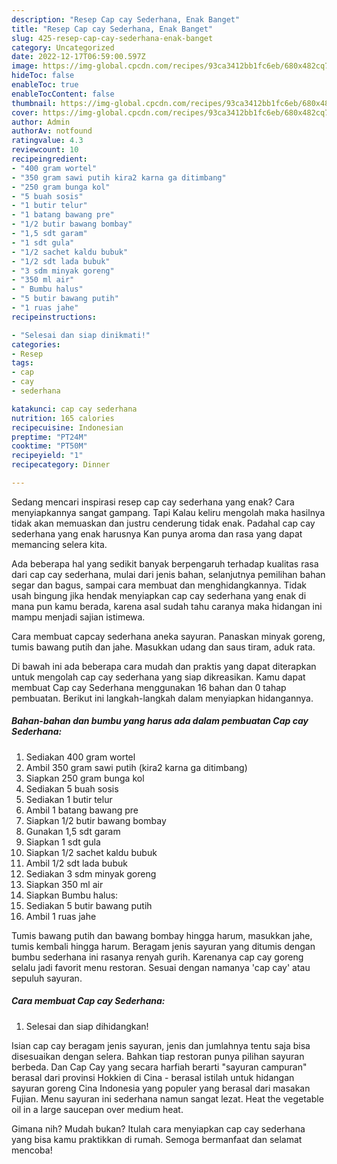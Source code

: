 ```yaml
---
description: "Resep Cap cay Sederhana, Enak Banget"
title: "Resep Cap cay Sederhana, Enak Banget"
slug: 425-resep-cap-cay-sederhana-enak-banget
category: Uncategorized
date: 2022-12-17T06:59:00.597Z
image: https://img-global.cpcdn.com/recipes/93ca3412bb1fc6eb/680x482cq70/cap-cay-sederhana-foto-resep-utama.jpg
hideToc: false
enableToc: true
enableTocContent: false
thumbnail: https://img-global.cpcdn.com/recipes/93ca3412bb1fc6eb/680x482cq70/cap-cay-sederhana-foto-resep-utama.jpg
cover: https://img-global.cpcdn.com/recipes/93ca3412bb1fc6eb/680x482cq70/cap-cay-sederhana-foto-resep-utama.jpg
author: Admin
authorAv: notfound
ratingvalue: 4.3
reviewcount: 10
recipeingredient:
- "400 gram wortel"
- "350 gram sawi putih kira2 karna ga ditimbang"
- "250 gram bunga kol"
- "5 buah sosis"
- "1 butir telur"
- "1 batang bawang pre"
- "1/2 butir bawang bombay"
- "1,5 sdt garam"
- "1 sdt gula"
- "1/2 sachet kaldu bubuk"
- "1/2 sdt lada bubuk"
- "3 sdm minyak goreng"
- "350 ml air"
- " Bumbu halus"
- "5 butir bawang putih"
- "1 ruas jahe"
recipeinstructions:

- "Selesai dan siap dinikmati!"
categories:
- Resep
tags:
- cap
- cay
- sederhana

katakunci: cap cay sederhana 
nutrition: 165 calories
recipecuisine: Indonesian
preptime: "PT24M"
cooktime: "PT50M"
recipeyield: "1"
recipecategory: Dinner

---
```



Sedang mencari inspirasi resep cap cay sederhana yang enak? Cara menyiapkannya sangat gampang. Tapi Kalau keliru mengolah maka hasilnya tidak akan memuaskan dan justru cenderung tidak enak. Padahal cap cay sederhana yang enak harusnya Kan punya aroma dan rasa yang dapat memancing selera kita.


Ada beberapa hal yang sedikit banyak berpengaruh terhadap kualitas rasa dari cap cay sederhana, mulai dari jenis bahan, selanjutnya pemilihan bahan segar dan bagus, sampai cara membuat dan menghidangkannya. Tidak usah bingung jika hendak menyiapkan cap cay sederhana yang enak di mana pun kamu berada, karena asal sudah tahu caranya maka hidangan ini mampu menjadi sajian istimewa.

Cara membuat capcay sederhana aneka sayuran. Panaskan minyak goreng, tumis bawang putih dan jahe. Masukkan udang dan saus tiram, aduk rata.


Di bawah ini ada beberapa cara mudah dan praktis yang dapat diterapkan untuk mengolah cap cay sederhana yang siap dikreasikan. Kamu dapat membuat Cap cay Sederhana menggunakan 16 bahan dan 0 tahap pembuatan. Berikut ini langkah-langkah dalam menyiapkan hidangannya.

<!--inarticleads1-->

##### Bahan-bahan dan bumbu yang harus ada dalam pembuatan Cap cay Sederhana:

1. Sediakan 400 gram wortel
1. Ambil 350 gram sawi putih (kira2 karna ga ditimbang)
1. Siapkan 250 gram bunga kol
1. Sediakan 5 buah sosis
1. Sediakan 1 butir telur
1. Ambil 1 batang bawang pre
1. Siapkan 1/2 butir bawang bombay
1. Gunakan 1,5 sdt garam
1. Siapkan 1 sdt gula
1. Siapkan 1/2 sachet kaldu bubuk
1. Ambil 1/2 sdt lada bubuk
1. Sediakan 3 sdm minyak goreng
1. Siapkan 350 ml air
1. Siapkan  Bumbu halus:
1. Sediakan 5 butir bawang putih
1. Ambil 1 ruas jahe


Tumis bawang putih dan bawang bombay hingga harum, masukkan jahe, tumis kembali hingga harum. Beragam jenis sayuran yang ditumis dengan bumbu sederhana ini rasanya renyah gurih. Karenanya cap cay goreng selalu jadi favorit menu restoran. Sesuai dengan namanya &#39;cap cay&#39; atau sepuluh sayuran. 

<!--inarticleads2-->

##### Cara membuat Cap cay Sederhana:


1. Selesai dan siap dihidangkan!

Isian cap cay beragam jenis sayuran, jenis dan jumlahnya tentu saja bisa disesuaikan dengan selera. Bahkan tiap restoran punya pilihan sayuran berbeda. Dan Cap Cay yang secara harfiah berarti &#34;sayuran campuran&#34; berasal dari provinsi Hokkien di Cina - berasal istilah untuk hidangan sayuran goreng Cina Indonesia yang populer yang berasal dari masakan Fujian. Menu sayuran ini sederhana namun sangat lezat. Heat the vegetable oil in a large saucepan over medium heat. 

Gimana nih? Mudah bukan? Itulah cara menyiapkan cap cay sederhana yang bisa kamu praktikkan di rumah. Semoga bermanfaat dan selamat mencoba!

